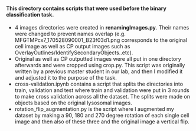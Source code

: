 #### This directory contains scripts that were used before the binary classification task. 
- 4 images directories were created in **renamingImages.py**. Their names were changed to prevent names overlap (e.g. MFGTMPcx7_170528090001_B23f03d1.png corresponds to the original cell image as well as CP output images such as OverlayOutlines/IdentifySecondaryObjects..etc). <br>
- Original as well as CP outputted images were all put in one directory afterwards and were cropped using crop.py. This script was originally written by a previous master student in our lab, and then I modified it and adjusted it to the purpose of the task.
- cross-validation.ipynb contains a script that splits the directories into train, validation and test where train and validation were put in 3 rounds to make cross validation across all the dataset. The splits were made on objects based on the original lysosomal images.
- rotation_flip_augmentation.py is the script where I augmented my dataset by making a 90, 180 and 270 degree rotation of each single cell image and then also of these three and the original image a vertical flip. 
 

